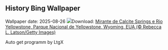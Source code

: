 ## History Bing Wallpaper
Wallpaper date: 2025-08-26
![](https://www.bing.com/th?id=OHR.YellowstoneRiver_PT-BR9693937277_UHD.jpg&w=1000)Download: [Mirante de Calcite Springs e Rio Yellowstone, Parque Nacional de Yellowstone, Wyoming, EUA (© Rebecca L. Latson/Getty Images)](https://www.bing.com/th?id=OHR.YellowstoneRiver_PT-BR9693937277_UHD.jpg)

Auto get programm by LtgX

